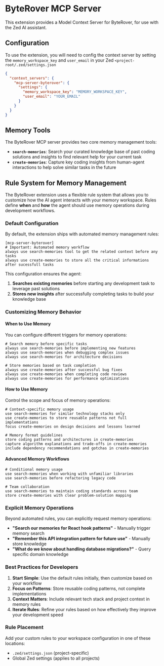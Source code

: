 # ByteRover MCP Server

This extension provides a Model Context Server for ByteRover, for use with the Zed AI assistant.

## Configuration

To use the extension, you will need to config the context server by setting the `memory_workspace_key` and `user_email` in your Zed `<project-root/.zed/settings.json`

```json
{
  "context_servers": {
    "mcp-server-byterover": {
      "settings": {
        "memory_workspace_key": "MEMORY_WORKSPACE_KEY",
        "user_email": "YOUR_EMAIL"
      }
    }
  }
}
```

## Memory Tools

The ByteRover MCP server provides two core memory management tools:

- **`search-memories`**: Search your curated knowledge base of past coding solutions and insights to find relevant help for your current task
- **`create-memories`**: Capture key coding insights from human-agent interactions to help solve similar tasks in the future

## Rule System for Memory Management

The ByteRover extension uses a flexible rule system that allows you to customize how the AI agent interacts with your memory workspace. Rules define **when** and **how** the agent should use memory operations during development workflows.

### Default Configuration

By default, the extension ships with automated memory management rules:

```text
[mcp-server-byterover]
# Important: Automated memory workflow
always use search-memories tool to get the related context before any tasks
always use create-memories to store all the critical informations after sucessfull tasks
```

This configuration ensures the agent:
1. **Searches existing memories** before starting any development task to leverage past solutions
2. **Stores new insights** after successfully completing tasks to build your knowledge base

### Customizing Memory Behavior

#### When to Use Memory

You can configure different triggers for memory operations:

```text
# Search memory before specific tasks
always use search-memories before implementing new features
always use search-memories when debugging complex issues
always use search-memories for architecture decisions

# Store memories based on task completion
always use create-memories after successful bug fixes
always use create-memories when completing code reviews
always use create-memories for performance optimizations
```

#### How to Use Memory

Control the scope and focus of memory operations:

```text
# Context-specific memory usage
use search-memories for similar technology stacks only
use create-memories to store reusable patterns not full implementations
focus create-memories on design decisions and lessons learned

# Memory format guidelines
store coding patterns and architectures in create-memories
capture algorithm explanations and trade-offs in create-memories
include dependency recommendations and gotchas in create-memories
```

#### Advanced Memory Workflows

```text
# Conditional memory usage
use search-memories when working with unfamiliar libraries
use search-memories before refactoring legacy code

# Team collaboration
use search-memories to maintain coding standards across team
store create-memories with clear problem-solution mapping
```

### Explicit Memory Operations

Beyond automated rules, you can explicitly request memory operations:

- **"Search our memories for React hook patterns"** - Manually trigger memory search
- **"Remember this API integration pattern for future use"** - Manually store knowledge
- **"What do we know about handling database migrations?"** - Query specific domain knowledge

### Best Practices for Developers

1. **Start Simple**: Use the default rules initially, then customize based on your workflow
2. **Focus on Patterns**: Store reusable coding patterns, not complete implementations
3. **Context Matters**: Include relevant tech stack and project context in memory rules
4. **Iterate Rules**: Refine your rules based on how effectively they improve your development speed

### Rule Placement

Add your custom rules to your workspace configuration in one of these locations:
- `.zed/settings.json` (project-specific)
- Global Zed settings (applies to all projects)
